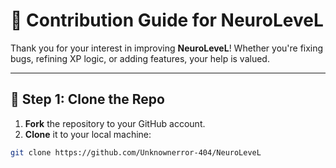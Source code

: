 # 🤖 Contribution Guide for NeuroLeveL

Thank you for your interest in improving **NeuroLeveL**! Whether you're fixing bugs, refining XP logic, or adding features, your help is valued.

---

## 📁 Step 1: Clone the Repo

1. **Fork** the repository to your GitHub account.
2. **Clone** it to your local machine:

```bash
git clone https://github.com/Unknownerror-404/NeuroLeveL

